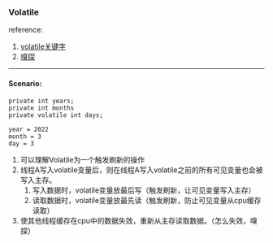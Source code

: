 ### Volatile
reference: 
1. [volatile关键字](https://ifeve.com/java-volatile%E5%85%B3%E9%94%AE%E5%AD%97/)
2. [嗅探](https://blog.csdn.net/djrm11/article/details/87884657)   
- - - 
#### Scenario:
```
private int years;
private int months
private volatile int days;

year = 2022
month = 3
day = 3
```
1. 可以理解Volatile为一个触发刷新的操作
2. 线程A写入volatile变量后，则在线程A写入volatile之前的所有可见变量也会被写入主存。
   1. 写入数据时，volatile变量放最后写（触发刷新，让可见变量写入主存）
   2. 读取数据时，volatile变量放最先读（触发刷新，防止可见变量从cpu缓存读取）
3. 使其他线程缓存在cpu中的数据失效，重新从主存读取数据。（怎么失效，嗅探）